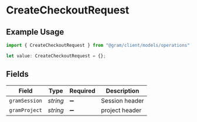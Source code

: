 # CreateCheckoutRequest

## Example Usage

```typescript
import { CreateCheckoutRequest } from "@gram/client/models/operations";

let value: CreateCheckoutRequest = {};
```

## Fields

| Field              | Type               | Required           | Description        |
| ------------------ | ------------------ | ------------------ | ------------------ |
| `gramSession`      | *string*           | :heavy_minus_sign: | Session header     |
| `gramProject`      | *string*           | :heavy_minus_sign: | project header     |